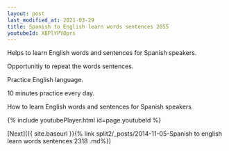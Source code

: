 ```yaml
---
layout: post
last_modified_at: 2021-03-29
title: Spanish to English learn words sentences 2055 
youtubeId: XBPlYPYOprs
---
```

 
 
Helps to learn English words and sentences for Spanish speakers.

Opportunitiy to repeat the words sentences. 

Practice English language. 
 
10 minutes practice every day. 
 
How to learn English words and sentences for Spanish speakers 
 
{% include youtubePlayer.html id=page.youtubeId %}
 
 
[Next]({{ site.baseurl }}{% link  split2/_posts/2014-11-05-Spanish to english learn words sentences 2318 .md%})
 
